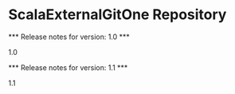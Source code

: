 # ScalaExternalGitOne Repository

*** Release notes for version: 1.0 ***

1.0

*** Release notes for version: 1.1 ***

1.1